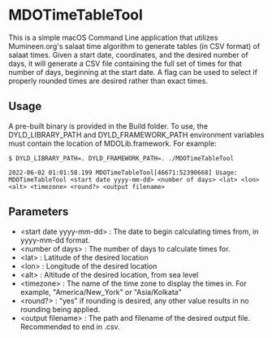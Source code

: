 # MDOTimeTableTool

This is a simple macOS Command Line application that utilizes Mumineen.org's salaat time algorithm to generate tables (in CSV format) of salaat times.  Given a start date, 
coordinates, and  the desired number of days, it will generate a CSV file containing the full set of times for that number of days, beginning at the start date.  A flag can be used 
to select if properly rounded times are desired rather than exact times.

## Usage
A pre-built binary is provided in the Build folder.  To use, the DYLD_LIBRARY_PATH and DYLD_FRAMEWORK_PATH environment variables must contain the location of MDOLib.framework.  For 
example:

    $ DYLD_LIBRARY_PATH=. DYLD_FRAMEWORK_PATH=. ./MDOTimeTableTool

    2022-06-02 01:01:58.199 MDOTimeTableTool[46671:52390668] Usage: MDOTimeTableTool <start date yyyy-mm-dd> <number of days> <lat> <lon> <alt> <timezone> <round?> <output filename>

## Parameters
* \<start date yyyy-mm-dd\> : The date to begin calculating times from, in yyyy-mm-dd format.
* \<number of days\> : The number of days to calculate times for.
* \<lat\> : Latitude of the desired location
* \<lon\> : Longitude of the desired location
* \<alt\> : Altitude of the desired location, from sea level
* \<timezone\> : The name of the time zone to display the times in.  For example, "America/New_York" or "Asia/Kolkata"
* \<round?> : "yes" if rounding is desired, any other value results in no rounding being applied.
* \<output filename\> : The path and filename of the desired output file.  Recommended to end in .csv.
